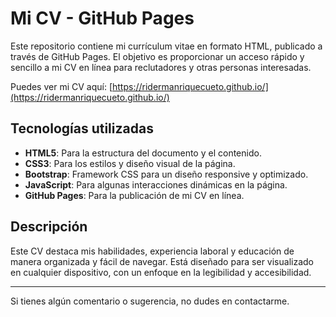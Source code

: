 # Mi CV - GitHub Pages

Este repositorio contiene mi currículum vitae en formato HTML, publicado a través de GitHub Pages. El objetivo es proporcionar un acceso rápido y sencillo a mi CV en línea para reclutadores y otras personas interesadas.

Puedes ver mi CV aquí: [https://ridermanriquecueto.github.io/](https://ridermanriquecueto.github.io/)

## Tecnologías utilizadas

- **HTML5**: Para la estructura del documento y el contenido.
- **CSS3**: Para los estilos y diseño visual de la página.
- **Bootstrap**: Framework CSS para un diseño responsive y optimizado.
- **JavaScript**: Para algunas interacciones dinámicas en la página.
- **GitHub Pages**: Para la publicación de mi CV en línea.

## Descripción

Este CV destaca mis habilidades, experiencia laboral y educación de manera organizada y fácil de navegar. Está diseñado para ser visualizado en cualquier dispositivo, con un enfoque en la legibilidad y accesibilidad.

---

Si tienes algún comentario o sugerencia, no dudes en contactarme.
